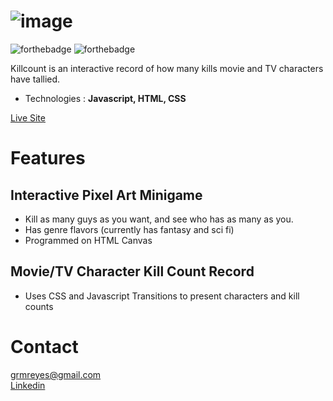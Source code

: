 ![image](https://killcount.s3-us-west-1.amazonaws.com/killcountbanner.jpg)
======
![forthebadge](https://forthebadge.com/images/badges/made-with-javascript.svg)
![forthebadge](https://forthebadge.com/images/badges/uses-css.svg)

Killcount is an interactive record of how many kills movie and TV characters have tallied.

* Technologies   : **Javascript, HTML, CSS**

[Live Site](https://grmreyes.github.io/killcount/)


Features
======


## Interactive Pixel Art Minigame
* Kill as many guys as you want, and see who has as many as you.
* Has genre flavors (currently has fantasy and sci fi)
* Programmed on HTML Canvas


## Movie/TV Character Kill Count Record
* Uses CSS and Javascript Transitions to present characters and kill counts


Contact
======
[grmreyes@gmail.com](mailto:grmreyes@gmail.com)  
[Linkedin](https://www.linkedin.com/in/grmreyes/)


